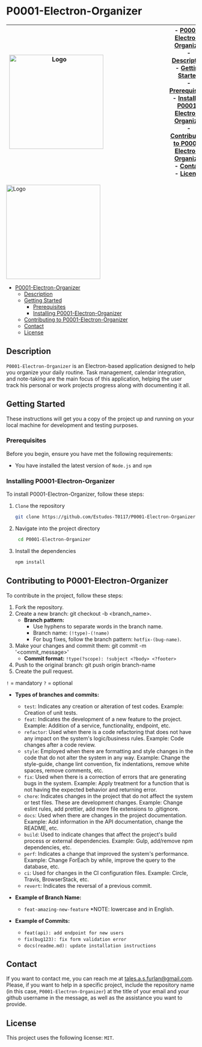 ﻿# P0001-Electron-Organizer

 | <img src="https://github.com/Estudos-T0117/P0001-Electron-Organizer/assets/104631043/220b7d51-5666-49a0-bd65-566952bbfe89" alt="Logo" width="250" style="margin-right: 10rem;"> 	| - [P0001-Electron-Organizer](#p0001-electron-organizer)<br>  - [Description](#description)<br>  - [Getting Started](#getting-started)<br>    - [Prerequisites](#prerequisites)<br>    - [Installing P0001-Electron-Organizer](#installing-p0001-electron-organizer)<br>  - [Contributing to P0001-Electron-Organizer](#contributing-to-p0001-electron-organizer)<br>  - [Contact](#contact)<br>  - [License](#license) 	|
|---	|---	|
 
<img src="https://github.com/Estudos-T0117/P0001-Electron-Organizer/assets/104631043/220b7d51-5666-49a0-bd65-566952bbfe89" alt="Logo" width="250" style="margin-right: 10rem;">

- [P0001-Electron-Organizer](#p0001-electron-organizer)
  - [Description](#description)
  - [Getting Started](#getting-started)
    - [Prerequisites](#prerequisites)
    - [Installing P0001-Electron-Organizer](#installing-p0001-electron-organizer)
  - [Contributing to P0001-Electron-Organizer](#contributing-to-p0001-electron-organizer)
  - [Contact](#contact)
  - [License](#license)

## Description


`P0001-Electron-Organizer` is an Electron-based application designed to help you organize your daily routine. Task management, calendar integration, and note-taking are the main focus of this application, helping the user track his personal or work projects progress along with documenting it all.

## Getting Started

These instructions will get you a copy of the project up and running on your local machine for development and testing purposes.

### Prerequisites

Before you begin, ensure you have met the following requirements:

- You have installed the latest version of `Node.js` and `npm`

### Installing P0001-Electron-Organizer

To install P0001-Electron-Organizer, follow these steps:

1. `Clone` the repository

   ```bash
   git clone https://github.com/Estudos-T0117/P0001-Electron-Organizer
   ```

2. Navigate into the project directory

   ```bash
    cd P0001-Electron-Organizer
   ```

3. Install the dependencies

    ```bash
    npm install
    ```

## Contributing to P0001-Electron-Organizer

To contribute in the project, follow these steps:

1. Fork the repository.
2. Create a new branch: git checkout -b <branch_name>.
   - **Branch pattern:**
     - Use hyphens to separate words in the branch name.
     - Branch name: `(!type)-(!name)`
     - For bug fixes, follow the branch pattern: `hotfix-(bug-name)`.
3. Make your changes and commit them: git commit -m '<commit_message>'
   - **Commit format:** `!type(?scope): !subject <?body> <?footer>`
4. Push to the original branch: git push origin branch-name
5. Create the pull request.

`!` = mandatory
`?` = optional

- **Types of branches and commits:**
  - `test`: Indicates any creation or alteration of test codes. Example: Creation of unit tests.
  - `feat`: Indicates the development of a new feature to the project. Example: Addition of a service, functionality, endpoint, etc.
  - `refactor`: Used when there is a code refactoring that does not have any impact on the system's logic/business rules. Example: Code changes after a code review.
  - `style`: Employed when there are formatting and style changes in the code that do not alter the system in any way. Example: Change the style-guide, change lint convention, fix indentations, remove white spaces, remove comments, etc.
  - `fix`: Used when there is a correction of errors that are generating bugs in the system. Example: Apply treatment for a function that is not having the expected behavior and returning error.
  - `chore`: Indicates changes in the project that do not affect the system or test files. These are development changes. Example: Change eslint rules, add prettier, add more file extensions to .gitignore.
  - `docs`: Used when there are changes in the project documentation. Example: Add information in the API documentation, change the README, etc.
  - `build`: Used to indicate changes that affect the project's build process or external dependencies. Example: Gulp, add/remove npm dependencies, etc.
  - `perf`: Indicates a change that improved the system's performance. Example: Change ForEach by while, improve the query to the database, etc.
  - `ci`: Used for changes in the CI configuration files. Example: Circle, Travis, BrowserStack, etc.
  - `revert`: Indicates the reversal of a previous commit.

- **Example of Branch Name:**
  - `feat-amazing-new-feature`
  *NOTE: lowercase and in English.

- **Example of Commits:**
  - `feat(api): add endpoint for new users`
  - `fix(bug123): fix form validation error`
  - `docs(readme.md): update installation instructions`

## Contact

If you want to contact me, you can reach me at <tales.a.s.furlan@gmail.com>.
Please, if you want to help in a specific project, include the repository name (in this case, `P0001-Electron-Organizer`) at the title of your email and your github username in the message, as well as the assistance you want to provide.

## License

This project uses the following license: `MIT`.
